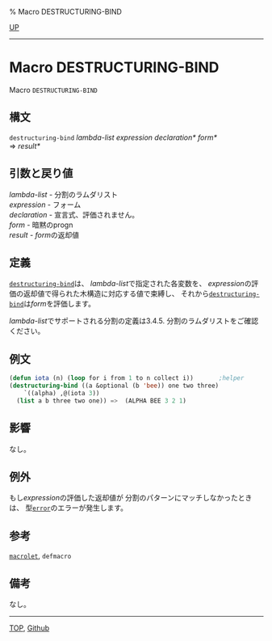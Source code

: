 % Macro DESTRUCTURING-BIND

[UP](5.3.html)  

---

# Macro **DESTRUCTURING-BIND**


Macro `DESTRUCTURING-BIND`


## 構文

`destructuring-bind` *lambda-list* *expression* *declaration\** *form\**  
=> *result\**


## 引数と戻り値

*lambda-list* - 分割のラムダリスト  
*expression* - フォーム  
*declaration* - 宣言式、評価されません。  
*form* - 暗黙のprogn  
*result* - *form*の返却値


## 定義

[`destructuring-bind`](5.3.destructuring-bind.html)は、
*lambda-list*で指定された各変数を、
*expression*の評価の返却値で得られた木構造に対応する値で束縛し、
それから[`destructuring-bind`](5.3.destructuring-bind.html)は*form*を評価します。

*lambda-list*でサポートされる分割の定義は3.4.5. 分割のラムダリストをご確認ください。


## 例文

```lisp
(defun iota (n) (loop for i from 1 to n collect i))       ;helper
(destructuring-bind ((a &optional (b 'bee)) one two three)
    `((alpha) ,@(iota 3))
  (list a b three two one)) =>  (ALPHA BEE 3 2 1)
```


## 影響

なし。


## 例外

もし*expression*の評価した返却値が
分割のパターンにマッチしなかったときは、
型[`error`](9.2.error-condition.html)のエラーが発生します。

## 参考

[`macrolet`](5.3.flet.html),
`defmacro`


## 備考

なし。


---
[TOP](index.html),  [Github](https://github.com/nptcl/npt-japanese)

